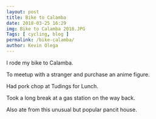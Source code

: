 ```yaml
--- 
layout: post 
title: Bike to Calamba
date: 2018-03-25 16:29
img: Bike to Calamba 2018.JPG
Tags: [ cycling, blog ]
permalink: /bike-calamba/ 
author: Kevin Olega 
--- 
```

I rode my bike to Calamba.

To meetup with a stranger and purchase an anime figure.

Had pork chop at Tudings for Lunch.

Took a long break at a gas station on the way back.

Also ate from this unusual but popular pancit house.